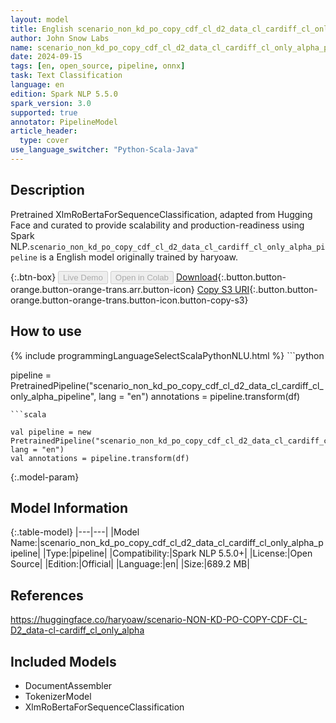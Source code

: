 ```yaml
---
layout: model
title: English scenario_non_kd_po_copy_cdf_cl_d2_data_cl_cardiff_cl_only_alpha_pipeline pipeline XlmRoBertaForSequenceClassification from haryoaw
author: John Snow Labs
name: scenario_non_kd_po_copy_cdf_cl_d2_data_cl_cardiff_cl_only_alpha_pipeline
date: 2024-09-15
tags: [en, open_source, pipeline, onnx]
task: Text Classification
language: en
edition: Spark NLP 5.5.0
spark_version: 3.0
supported: true
annotator: PipelineModel
article_header:
  type: cover
use_language_switcher: "Python-Scala-Java"
---
```


## Description

Pretrained XlmRoBertaForSequenceClassification, adapted from Hugging Face and curated to provide scalability and production-readiness using Spark NLP.`scenario_non_kd_po_copy_cdf_cl_d2_data_cl_cardiff_cl_only_alpha_pipeline` is a English model originally trained by haryoaw.

{:.btn-box}
<button class="button button-orange" disabled>Live Demo</button>
<button class="button button-orange" disabled>Open in Colab</button>
[Download](https://s3.amazonaws.com/auxdata.johnsnowlabs.com/public/models/scenario_non_kd_po_copy_cdf_cl_d2_data_cl_cardiff_cl_only_alpha_pipeline_en_5.5.0_3.0_1726441611887.zip){:.button.button-orange.button-orange-trans.arr.button-icon}
[Copy S3 URI](s3://auxdata.johnsnowlabs.com/public/models/scenario_non_kd_po_copy_cdf_cl_d2_data_cl_cardiff_cl_only_alpha_pipeline_en_5.5.0_3.0_1726441611887.zip){:.button.button-orange.button-orange-trans.button-icon.button-copy-s3}

## How to use



<div class="tabs-box" markdown="1">
{% include programmingLanguageSelectScalaPythonNLU.html %}
```python

pipeline = PretrainedPipeline("scenario_non_kd_po_copy_cdf_cl_d2_data_cl_cardiff_cl_only_alpha_pipeline", lang = "en")
annotations =  pipeline.transform(df)   

```
```scala

val pipeline = new PretrainedPipeline("scenario_non_kd_po_copy_cdf_cl_d2_data_cl_cardiff_cl_only_alpha_pipeline", lang = "en")
val annotations = pipeline.transform(df)

```
</div>

{:.model-param}
## Model Information

{:.table-model}
|---|---|
|Model Name:|scenario_non_kd_po_copy_cdf_cl_d2_data_cl_cardiff_cl_only_alpha_pipeline|
|Type:|pipeline|
|Compatibility:|Spark NLP 5.5.0+|
|License:|Open Source|
|Edition:|Official|
|Language:|en|
|Size:|689.2 MB|

## References

https://huggingface.co/haryoaw/scenario-NON-KD-PO-COPY-CDF-CL-D2_data-cl-cardiff_cl_only_alpha

## Included Models

- DocumentAssembler
- TokenizerModel
- XlmRoBertaForSequenceClassification